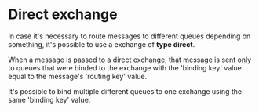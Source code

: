 # Direct exchange

In case it's necessary to route messages to different queues depending on something, it's possible to use a exchange of **type direct**.

When a message is passed to a direct exchange, that message is sent only to queues that were binded to the exchange with the 'binding key' value equal to the message's 'routing key' value.

It's possible to bind multiple different queues to one exchange using the same 'binding key' value.